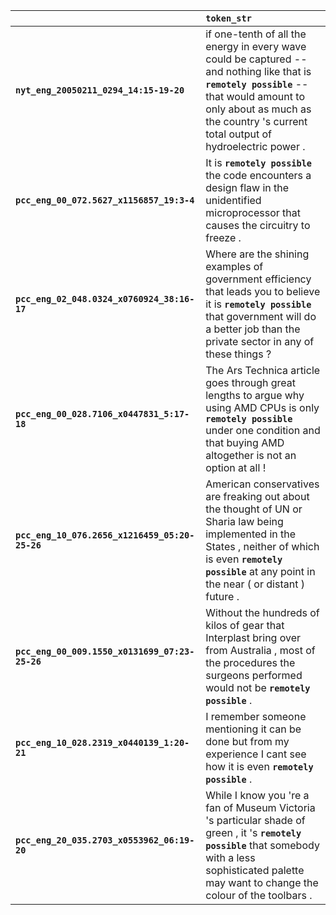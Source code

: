 |                                                | `token_str`                                                                                                                                                                                                                   |
|:-----------------------------------------------|:------------------------------------------------------------------------------------------------------------------------------------------------------------------------------------------------------------------------------|
| **`nyt_eng_20050211_0294_14:15-19-20`**        | if one-tenth of all the energy in every wave could be captured -- and nothing like that is __`remotely possible`__ -- that would amount to only about as much as the country 's current total output of hydroelectric power . |
| **`pcc_eng_00_072.5627_x1156857_19:3-4`**      | It is __`remotely possible`__ the code encounters a design flaw in the unidentified microprocessor that causes the circuitry to freeze .                                                                                      |
| **`pcc_eng_02_048.0324_x0760924_38:16-17`**    | Where are the shining examples of government efficiency that leads you to believe it is __`remotely possible`__ that government will do a better job than the private sector in any of these things ?                         |
| **`pcc_eng_00_028.7106_x0447831_5:17-18`**     | The Ars Technica article goes through great lengths to argue why using AMD CPUs is only __`remotely possible`__ under one condition and that buying AMD altogether is not an option at all !                                  |
| **`pcc_eng_10_076.2656_x1216459_05:20-25-26`** | American conservatives are freaking out about the thought of UN or Sharia law being implemented in the States , neither of which is even __`remotely possible`__ at any point in the near ( or distant ) future .             |
| **`pcc_eng_00_009.1550_x0131699_07:23-25-26`** | Without the hundreds of kilos of gear that Interplast bring over from Australia , most of the procedures the surgeons performed would not be __`remotely possible`__ .                                                        |
| **`pcc_eng_10_028.2319_x0440139_1:20-21`**     | I remember someone mentioning it can be done but from my experience I cant see how it is even __`remotely possible`__ .                                                                                                       |
| **`pcc_eng_20_035.2703_x0553962_06:19-20`**    | While I know you 're a fan of Museum Victoria 's particular shade of green , it 's __`remotely possible`__ that somebody with a less sophisticated palette may want to change the colour of the toolbars .                    |